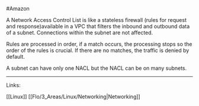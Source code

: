 #Amazon 

A Network Access Control List is like a stateless firewall (rules for request and response)available in a VPC that filters the inbound and outbound data of a subnet. Connections within the subnet are not affected.

Rules are processed in order, if a match occurs, the processing stops so the order of the rules is crucial. If there are no matches, the traffic is denied by default. 

A subnet can have only one NACL but the NACL can be on many subnets.

---
Links:

[[Linux]]
[[Flo/3_Areas/Linux/Networking|Networking]]
